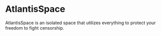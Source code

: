 AtlantisSpace
===

AtlantisSpace is an isolated space that utilizes everything to protect your freedom to fight censorship.

<!-- Downloads
===

- [F-Droid](https://f-droid.org/app/xyz.yingshaoxo.atlantis) (Signed by F-Droid)
- [Custom F-Droid Repository](https://fdroid.typeblog.net) (Signed by PeterCxy, contains latest development versions)

You cannot switch between versions listed above that have different signature without uninstalling AtlantisSpace first.

Features
===

- Installing apps inside a work profile for isolation
- "Freeze" apps inside the work profile to prevent them from running or being woken up when you are not actively using them
- Installing two copies of the same app on the same device

Discussion & Support
===

- [Mailing List](https://lists.sr.ht/~petercxy/atlantis)
- Matrix Chat Room: #atlantis:neo.angry.im

__The GitHub Issue list and pull requests are not checked regularly. Please use the mailing list instead.__

Caveats & Known Issues
===

- Some caveats and known issues are discussed during the setup process of AtlantisSpace. __Please read through text in the setup wizard carefully__.
- AtlantisSpace is only as safe as the Work Profile implementation of the Android OS you are using. For details, see <https://support.google.com/work/android/answer/6191949?hl=en>

State of the Project, Feature Requests, etc.
===

Since AtlantisSpace simply makes use of the Work Profile APIs exposed by Android, there is a limited set of features that are possible to implement via the app. As we do not intend on leveraging (or "abusing") adb privileges, the features of AtlantisSpace can only be a strict subset of the exposed, unprivileged APIs.

As a result, we do not intend on adding a lot of new features to AtlantisSpace going forward, unless there is to be big changes in the capabilities of work profile APIs. AtlantisSpace is currently in an effective **maintenance mode**. Nevertheless, the author is still committed to regularly **adapting AtlantisSpace to all new Android versions as soon as possible after they are released** -- this includes upgrading the target SDK level, adapting to any new features or restrictions introduced by the new Android version, updating all dependencies, and so on. The author still relies on AtlantisSpace for his daily life, so AtlantisSpace will **not** become abandonware in the forseeable future.

Contributing
===

- [Weblate](https://weblate.typeblog.net/projects/atlantis/atlantis/) for contributing translations
- Sponsor me on [Patreon](https://www.patreon.com/PeterCxy)

<a href="http://weblate.typeblog.net/engage/atlantis/?utm_source=widget">
  <img src="http://weblate.typeblog.net/widgets/atlantis/-/atlantis/multi-auto.svg" alt="Translation status" />
</a>

Uninstalling
===

To uninstall AtlantisSpace, please delete the work profile first in Settings -> Accounts, and then uninstall the AtlantisSpace app normally. -->

